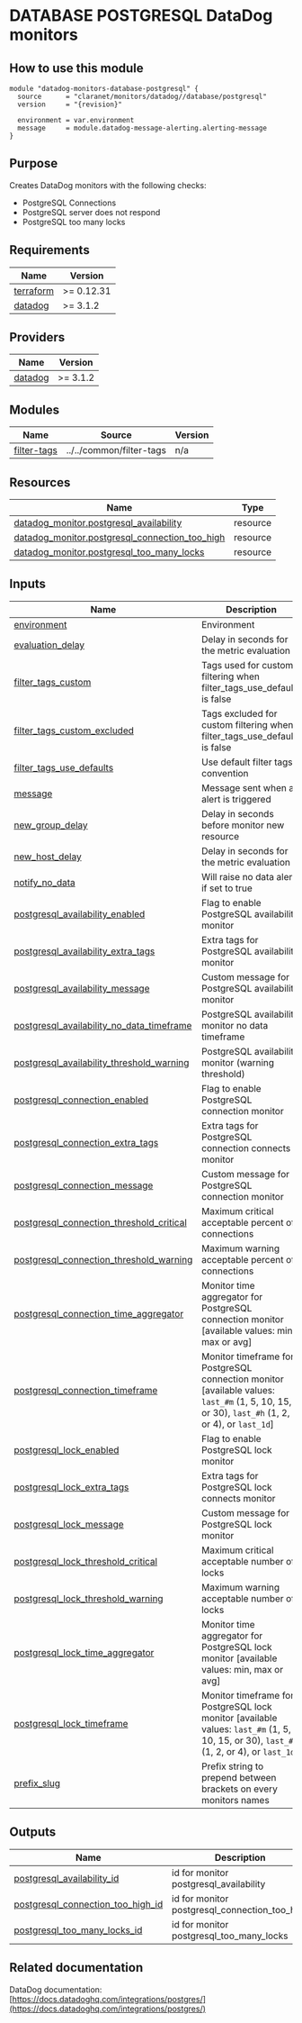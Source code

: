 # DATABASE POSTGRESQL DataDog monitors

## How to use this module

```hcl
module "datadog-monitors-database-postgresql" {
  source      = "claranet/monitors/datadog//database/postgresql"
  version     = "{revision}"

  environment = var.environment
  message     = module.datadog-message-alerting.alerting-message
}

```

## Purpose

Creates DataDog monitors with the following checks:

- PostgreSQL Connections
- PostgreSQL server does not respond
- PostgreSQL too many locks

<!-- BEGIN_TF_DOCS -->
## Requirements

| Name | Version |
|------|---------|
| <a name="requirement_terraform"></a> [terraform](#requirement\_terraform) | >= 0.12.31 |
| <a name="requirement_datadog"></a> [datadog](#requirement\_datadog) | >= 3.1.2 |

## Providers

| Name | Version |
|------|---------|
| <a name="provider_datadog"></a> [datadog](#provider\_datadog) | >= 3.1.2 |

## Modules

| Name | Source | Version |
|------|--------|---------|
| <a name="module_filter-tags"></a> [filter-tags](#module\_filter-tags) | ../../common/filter-tags | n/a |

## Resources

| Name | Type |
|------|------|
| [datadog_monitor.postgresql_availability](https://registry.terraform.io/providers/DataDog/datadog/latest/docs/resources/monitor) | resource |
| [datadog_monitor.postgresql_connection_too_high](https://registry.terraform.io/providers/DataDog/datadog/latest/docs/resources/monitor) | resource |
| [datadog_monitor.postgresql_too_many_locks](https://registry.terraform.io/providers/DataDog/datadog/latest/docs/resources/monitor) | resource |

## Inputs

| Name | Description | Type | Default | Required |
|------|-------------|------|---------|:--------:|
| <a name="input_environment"></a> [environment](#input\_environment) | Environment | `string` | n/a | yes |
| <a name="input_evaluation_delay"></a> [evaluation\_delay](#input\_evaluation\_delay) | Delay in seconds for the metric evaluation | `number` | `15` | no |
| <a name="input_filter_tags_custom"></a> [filter\_tags\_custom](#input\_filter\_tags\_custom) | Tags used for custom filtering when filter\_tags\_use\_defaults is false | `string` | `"*"` | no |
| <a name="input_filter_tags_custom_excluded"></a> [filter\_tags\_custom\_excluded](#input\_filter\_tags\_custom\_excluded) | Tags excluded for custom filtering when filter\_tags\_use\_defaults is false | `string` | `""` | no |
| <a name="input_filter_tags_use_defaults"></a> [filter\_tags\_use\_defaults](#input\_filter\_tags\_use\_defaults) | Use default filter tags convention | `string` | `"true"` | no |
| <a name="input_message"></a> [message](#input\_message) | Message sent when an alert is triggered | `any` | n/a | yes |
| <a name="input_new_group_delay"></a> [new\_group\_delay](#input\_new\_group\_delay) | Delay in seconds before monitor new resource | `number` | `300` | no |
| <a name="input_new_host_delay"></a> [new\_host\_delay](#input\_new\_host\_delay) | Delay in seconds for the metric evaluation | `number` | `300` | no |
| <a name="input_notify_no_data"></a> [notify\_no\_data](#input\_notify\_no\_data) | Will raise no data alert if set to true | `bool` | `true` | no |
| <a name="input_postgresql_availability_enabled"></a> [postgresql\_availability\_enabled](#input\_postgresql\_availability\_enabled) | Flag to enable PostgreSQL availability monitor | `string` | `"true"` | no |
| <a name="input_postgresql_availability_extra_tags"></a> [postgresql\_availability\_extra\_tags](#input\_postgresql\_availability\_extra\_tags) | Extra tags for PostgreSQL availability monitor | `list(string)` | `[]` | no |
| <a name="input_postgresql_availability_message"></a> [postgresql\_availability\_message](#input\_postgresql\_availability\_message) | Custom message for PostgreSQL availability monitor | `string` | `""` | no |
| <a name="input_postgresql_availability_no_data_timeframe"></a> [postgresql\_availability\_no\_data\_timeframe](#input\_postgresql\_availability\_no\_data\_timeframe) | PostgreSQL availability monitor no data timeframe | `string` | `10` | no |
| <a name="input_postgresql_availability_threshold_warning"></a> [postgresql\_availability\_threshold\_warning](#input\_postgresql\_availability\_threshold\_warning) | PostgreSQL availability monitor (warning threshold) | `string` | `3` | no |
| <a name="input_postgresql_connection_enabled"></a> [postgresql\_connection\_enabled](#input\_postgresql\_connection\_enabled) | Flag to enable PostgreSQL connection monitor | `string` | `"true"` | no |
| <a name="input_postgresql_connection_extra_tags"></a> [postgresql\_connection\_extra\_tags](#input\_postgresql\_connection\_extra\_tags) | Extra tags for PostgreSQL connection connects monitor | `list(string)` | `[]` | no |
| <a name="input_postgresql_connection_message"></a> [postgresql\_connection\_message](#input\_postgresql\_connection\_message) | Custom message for PostgreSQL connection monitor | `string` | `""` | no |
| <a name="input_postgresql_connection_threshold_critical"></a> [postgresql\_connection\_threshold\_critical](#input\_postgresql\_connection\_threshold\_critical) | Maximum critical acceptable percent of connections | `number` | `80` | no |
| <a name="input_postgresql_connection_threshold_warning"></a> [postgresql\_connection\_threshold\_warning](#input\_postgresql\_connection\_threshold\_warning) | Maximum warning acceptable percent of connections | `number` | `70` | no |
| <a name="input_postgresql_connection_time_aggregator"></a> [postgresql\_connection\_time\_aggregator](#input\_postgresql\_connection\_time\_aggregator) | Monitor time aggregator for PostgreSQL connection monitor [available values: min, max or avg] | `string` | `"avg"` | no |
| <a name="input_postgresql_connection_timeframe"></a> [postgresql\_connection\_timeframe](#input\_postgresql\_connection\_timeframe) | Monitor timeframe for PostgreSQL connection monitor [available values: `last_#m` (1, 5, 10, 15, or 30), `last_#h` (1, 2, or 4), or `last_1d`] | `string` | `"last_15m"` | no |
| <a name="input_postgresql_lock_enabled"></a> [postgresql\_lock\_enabled](#input\_postgresql\_lock\_enabled) | Flag to enable PostgreSQL lock monitor | `string` | `"true"` | no |
| <a name="input_postgresql_lock_extra_tags"></a> [postgresql\_lock\_extra\_tags](#input\_postgresql\_lock\_extra\_tags) | Extra tags for PostgreSQL lock connects monitor | `list(string)` | `[]` | no |
| <a name="input_postgresql_lock_message"></a> [postgresql\_lock\_message](#input\_postgresql\_lock\_message) | Custom message for PostgreSQL lock monitor | `string` | `""` | no |
| <a name="input_postgresql_lock_threshold_critical"></a> [postgresql\_lock\_threshold\_critical](#input\_postgresql\_lock\_threshold\_critical) | Maximum critical acceptable number of locks | `number` | `99` | no |
| <a name="input_postgresql_lock_threshold_warning"></a> [postgresql\_lock\_threshold\_warning](#input\_postgresql\_lock\_threshold\_warning) | Maximum warning acceptable number of locks | `number` | `70` | no |
| <a name="input_postgresql_lock_time_aggregator"></a> [postgresql\_lock\_time\_aggregator](#input\_postgresql\_lock\_time\_aggregator) | Monitor time aggregator for PostgreSQL lock monitor [available values: min, max or avg] | `string` | `"min"` | no |
| <a name="input_postgresql_lock_timeframe"></a> [postgresql\_lock\_timeframe](#input\_postgresql\_lock\_timeframe) | Monitor timeframe for PostgreSQL lock monitor [available values: `last_#m` (1, 5, 10, 15, or 30), `last_#h` (1, 2, or 4), or `last_1d`] | `string` | `"last_5m"` | no |
| <a name="input_prefix_slug"></a> [prefix\_slug](#input\_prefix\_slug) | Prefix string to prepend between brackets on every monitors names | `string` | `""` | no |

## Outputs

| Name | Description |
|------|-------------|
| <a name="output_postgresql_availability_id"></a> [postgresql\_availability\_id](#output\_postgresql\_availability\_id) | id for monitor postgresql\_availability |
| <a name="output_postgresql_connection_too_high_id"></a> [postgresql\_connection\_too\_high\_id](#output\_postgresql\_connection\_too\_high\_id) | id for monitor postgresql\_connection\_too\_high |
| <a name="output_postgresql_too_many_locks_id"></a> [postgresql\_too\_many\_locks\_id](#output\_postgresql\_too\_many\_locks\_id) | id for monitor postgresql\_too\_many\_locks |
<!-- END_TF_DOCS -->
## Related documentation

DataDog documentation: [https://docs.datadoghq.com/integrations/postgres/](https://docs.datadoghq.com/integrations/postgres/)
